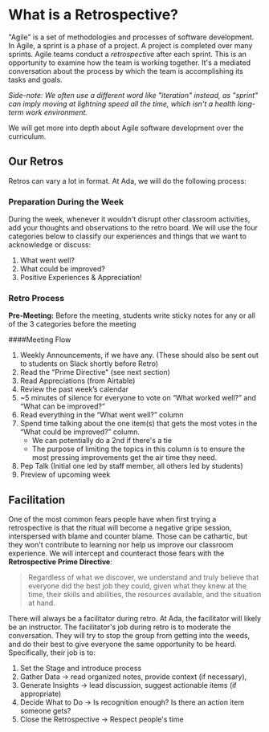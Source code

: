 # What is a Retrospective?


"Agile" is a set of methodologies and processes of software development. In Agile, a sprint is a phase of a project.  A project is completed over many sprints. Agile teams conduct a _retrospective_ after each sprint. This is an opportunity to examine how the team is working together. It's a mediated conversation about the process by which the team is accomplishing its tasks and goals. 

_Side-note: We often use a different word like "iteration" instead, as "sprint" can imply moving at lightning speed all the time, which isn't a health long-term work environment._

We will get more into depth about Agile software development over the curriculum.

## Our Retros

Retros can vary a lot in format. At Ada, we will do the following process:

### Preparation During the Week

During the week, whenever it wouldn't disrupt other classroom activities, add your thoughts and observations to the retro board. We will use the four categories below to classify our experiences and things that we want to acknowledge or discuss:

1. What went well?
1. What could be improved?
1. Positive Experiences & Appreciation!

### Retro Process

 **Pre-Meeting:** Before the meeting, students write sticky notes for any or all of the 3 categories before the meeting

####Meeting Flow
1. Weekly Announcements, if we have any. (These should also be sent out to students on Slack shortly before Retro)
1. Read the "Prime Directive" (see next section)
1. Read Appreciations (from Airtable)
1. Review the past week’s calendar
1. ~5 minutes of silence for everyone to vote on “What worked well?” and “What can be improved?”
1. Read everything in the “What went well?” column 
1. Spend time talking about the one item(s) that gets the most votes in the “What could be improved?” column. 
    - We can potentially do a 2nd if there's a tie
    - The purpose of limiting the topics in this column is to ensure the most pressing improvements get the air time they need.
1. Pep Talk (Initial one led by staff member, all others led by students)
1. Preview of upcoming week

## Facilitation

One of the most common fears people have when first trying a retrospective is that the ritual will become a negative gripe session, interspersed with blame and counter blame. Those can be cathartic, but they won't contribute to learning nor help us improve our classroom experience. We will intercept and counteract those fears with the __Retrospective Prime Directive__:

> Regardless of what we discover, we understand and truly believe that everyone did the best job they could, given what they knew at the time, their skills and abilities, the resources available, and the situation at hand.

There will always be a facilitator during retro. At Ada, the facilitator will likely be an instructor. The facilitator's job during retro is to moderate the conversation. They will try to stop the group from getting into the weeds, and do their best to give everyone the same opportunity to be heard. Specifically, their job is to:

1. Set the Stage and introduce process
1. Gather Data -> read organized notes, provide context (if necessary), 
1. Generate Insights -> lead discussion, suggest actionable items (if appropriate)
1. Decide What to Do -> Is recognition enough? Is there an action item someone gets?
1. Close the Retrospective -> Respect people's time